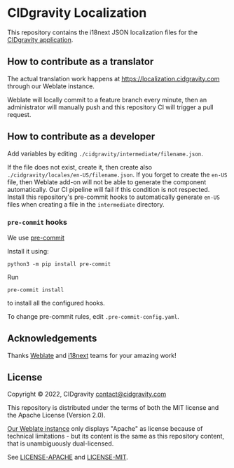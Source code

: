 # CIDgravity Localization

This repository contains the i18next JSON localization files for the [CIDgravity application](https://app.cidgravity.com).

## How to contribute as a translator

The actual translation work happens at https://localization.cidgravity.com through our Weblate instance.

Weblate will locally commit to a feature branch every minute, then an administrator will manually push and this repository CI will trigger a pull request.

## How to contribute as a developer

Add variables by editing `./cidgravity/intermediate/filename.json`.

If the file does not exist, create it, then create also `./cidgravity/locales/en-US/filename.json`.
If you forget to create the `en-US` file, then Weblate add-on will not be able to generate the component automatically.
Our CI pipeline will fail if this condition is not respected. Install this repository's pre-commit hooks to automatically generate `en-US` files when creating a file in the `intermediate` directory.

### `pre-commit` hooks

We use [pre-commit](https://pre-commit.com/#intro)

Install it using:
```
python3 -m pip install pre-commit
```
Run 
```
pre-commit install
```
to install all the configured hooks.

To change pre-commit rules, edit `.pre-commit-config.yaml`.

## Acknowledgements

Thanks [Weblate](https://weblate.org/en/) and [i18next](https://www.i18next.com/) teams for your amazing work!

## License

Copyright © 2022, CIDgravity <contact@cidgravity.com>

This repository is distributed under the terms of both the MIT license and the Apache License (Version 2.0).

[Our Weblate instance](https://localization.cidgravity.com) only displays "Apache" as license because of technical limitations - but its content is the same as this repository content, that is unambiguously dual-licensed.

See [LICENSE-APACHE](./LICENSE-APACHE) and [LICENSE-MIT](./LICENSE-MIT).
